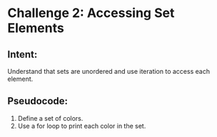 # Challenge 2: Accessing Set Elements

## Intent:
Understand that sets are unordered and use iteration to access each element.

## Pseudocode:
1. Define a set of colors.
2. Use a for loop to print each color in the set.